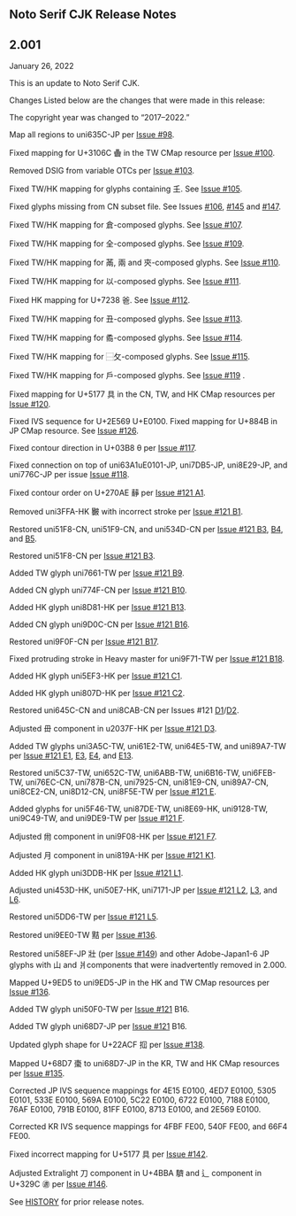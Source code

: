 ## Noto Serif CJK Release Notes
## 2.001

January 26, 2022

This is an update to Noto Serif CJK.

Changes
Listed below are the changes that were made in this release:

The copyright year was changed to “2017–2022.”

Map all regions to uni635C-JP per [Issue #98](https://github.com/adobe-fonts/source-han-serif/issues/98).

Fixed mapping for U+3106C 𱁬 in the TW CMap resource per [Issue #100](https://github.com/adobe-fonts/source-han-serif/issues/100).

Removed DSIG from variable OTCs per [Issue #103](https://github.com/adobe-fonts/source-han-serif/issues/103).

Fixed TW/HK mapping for glyphs containing 𡈼. See [Issue #105](https://github.com/adobe-fonts/source-han-serif/issues/105).

Fixed glyphs missing from CN subset file. See Issues [#106](https://github.com/adobe-fonts/source-han-serif/issues/106), [#145](https://github.com/adobe-fonts/source-han-serif/issues/145) and [#147](https://github.com/adobe-fonts/source-han-serif/issues/147).

Fixed TW/HK mapping for 倉-composed glyphs. See [Issue #107](https://github.com/adobe-fonts/source-han-serif/issues/107). 

Fixed TW/HK mapping for 全-composed glyphs. See [Issue #109](https://github.com/adobe-fonts/source-han-serif/issues/109).

Fixed TW/HK mapping for 㒼, 兩 and 㚒-composed glyphs. See [Issue #110](https://github.com/adobe-fonts/source-han-serif/issues/110). 

Fixed TW/HK mapping for 以-composed glyphs. See [Issue #111](https://github.com/adobe-fonts/source-han-serif/issues/111). 

Fixed HK mapping for U+7238 爸. See [Issue #112](https://github.com/adobe-fonts/source-han-serif/issues/112). 

Fixed TW/HK mapping for 丑-composed glyphs. See [Issue #113](https://github.com/adobe-fonts/source-han-serif/issues/113). 

Fixed TW/HK mapping for 矞-composed glyphs. See [Issue #114](https://github.com/adobe-fonts/source-han-serif/issues/114). 

Fixed TW/HK mapping for ⿱攵-composed glyphs. See [Issue #115](https://github.com/adobe-fonts/source-han-serif/issues/115).

Fixed TW/HK mapping for 戶-composed glyphs. See [Issue #119](https://github.com/adobe-fonts/source-han-serif/issues/119) . 

Fixed mapping for U+5177 具 in the CN, TW, and HK CMap resources per [Issue #120](https://github.com/adobe-fonts/source-han-serif/issues/120). 

Fixed IVS sequence for U+2E569 U+E0100. Fixed mapping for U+884B in JP CMap resource. See [Issue #126](https://github.com/adobe-fonts/source-han-serif/issues/126).

Fixed contour direction in U+03B8 θ per [Issue #117](https://github.com/adobe-fonts/source-han-serif/issues/117).

Fixed connection on top of uni63A1uE0101-JP, uni7DB5-JP, uni8E29-JP, and uni776C-JP per issue [Issue #118](https://github.com/adobe-fonts/source-han-serif/issues/118).

Fixed contour order on U+270AE 𧂮 per [Issue #121 A1](https://github.com/adobe-fonts/source-han-serif/issues/121/#user-content-heading-a1).

Removed uni3FFA-HK 㿺 with incorrect stroke per [Issue #121 B1](https://github.com/adobe-fonts/source-han-serif/issues/121/#user-content-heading-b1).

Restored uni51F8-CN, uni51F9-CN, and uni534D-CN per [Issue #121 B3](https://github.com/adobe-fonts/source-han-serif/issues/121/#user-content-heading-b3), [B4](https://github.com/adobe-fonts/source-han-serif/issues/121/#user-content-heading-b4), and [B5](https://github.com/adobe-fonts/source-han-serif/issues/121/#user-content-heading-b5).

Restored uni51F8-CN per [Issue #121 B3](https://github.com/adobe-fonts/source-han-serif/issues/121/#user-content-heading-b3).

Added TW glyph uni7661-TW per [Issue #121 B9](https://github.com/adobe-fonts/source-han-serif/issues/121/#user-content-heading-b9).

Added CN glyph uni774F-CN per [Issue #121 B10](https://github.com/adobe-fonts/source-han-serif/issues/121/#user-content-heading-b10).

Added HK glyph uni8D81-HK per [Issue #121 B13](https://github.com/adobe-fonts/source-han-serif/issues/121/#user-content-heading-b13).

Added CN glyph uni9D0C-CN per [Issue #121 B16](https://github.com/adobe-fonts/source-han-serif/issues/121/#user-content-heading-b16).

Restored uni9F0F-CN per [Issue #121 B17](https://github.com/adobe-fonts/source-han-serif/issues/121/#user-content-heading-b17).

Fixed protruding stroke in Heavy master for uni9F71-TW per [Issue #121 B18](https://github.com/adobe-fonts/source-han-serif/issues/121/#user-content-heading-b18).

Added HK glyph uni5EF3-HK per [Issue #121 C1](https://github.com/adobe-fonts/source-han-serif/issues/121/#user-content-heading-c1).

Added HK glyph uni807D-HK per [Issue #121 C2](https://github.com/adobe-fonts/source-han-serif/issues/121/#user-content-heading-c2).

Restored uni645C-CN and uni8CAB-CN per Issues #121 [D1](https://github.com/adobe-fonts/source-han-serif/issues/121/#user-content-heading-d1)/[D2](https://github.com/adobe-fonts/source-han-serif/issues/121/#user-content-heading-d2).

Adjusted 毌 component in u2037F-HK per [Issue #121 D3](https://github.com/adobe-fonts/source-han-serif/issues/121/#user-content-heading-d3).

Added TW glyphs uni3A5C-TW, uni61E2-TW, uni64E5-TW, and uni89A7-TW per [Issue #121 E1](https://github.com/adobe-fonts/source-han-serif/issues/121/#user-content-heading-e1), [E3](https://github.com/adobe-fonts/source-han-serif/issues/121/#user-content-heading-e3), [E4](https://github.com/adobe-fonts/source-han-serif/issues/121/#user-content-heading-e4), and [E13](https://github.com/adobe-fonts/source-han-serif/issues/121/#user-content-heading-e13). 

Restored uni5C37-TW, uni652C-TW, uni6ABB-TW, uni6B16-TW, uni6FEB-TW, uni76EC-CN, uni787B-CN, uni7925-CN, uni81E9-CN, uni89A7-CN, uni8CE2-CN, uni8D12-CN, uni8F5E-TW per [Issue #121 E](https://github.com/adobe-fonts/source-han-serif/issues/121/#user-content-heading-e1).

Added glyphs for uni5F46-TW, uni87DE-TW, uni8E69-HK, uni9128-TW, uni9C49-TW, and uni9DE9-TW per [Issue #121 F](https://github.com/adobe-fonts/source-han-serif/issues/121/#user-content-heading-f1).

Adjusted 㡀 component in uni9F08-HK per [Issue #121 F7](https://github.com/adobe-fonts/source-han-serif/issues/121/#user-content-heading-f7).

Adjusted 月 component in uni819A-HK per [Issue #121 K1](https://github.com/adobe-fonts/source-han-serif/issues/121/#user-content-heading-k1).

Added HK glyph uni3DDB-HK per [Issue #121 L1](https://github.com/adobe-fonts/source-han-serif/issues/121/#user-content-heading-l1).

Adjusted uni453D-HK, uni50E7-HK, uni7171-JP per [Issue #121 L2](https://github.com/adobe-fonts/source-han-serif/issues/121/#user-content-heading-l2), [L3](https://github.com/adobe-fonts/source-han-serif/issues/121/#user-content-heading-l3), and [L6](https://github.com/adobe-fonts/source-han-serif/issues/121/#user-content-heading-l6).

Restored uni5DD6-TW per [Issue #121 L5](https://github.com/adobe-fonts/source-han-serif/issues/121/#user-content-heading-l5).

Restored uni9EE0-TW 黠 per [Issue #136](https://github.com/adobe-fonts/source-han-serif/issues/136).

Restored uni58EF-JP 壯 (per [Issue #149](https://github.com/adobe-fonts/source-han-serif/issues/149)) and other Adobe-Japan1-6 JP glyphs with 山 and 爿components that were inadvertently removed in 2.000.

Mapped U+9ED5 to uni9ED5-JP in the HK and TW CMap resources per [Issue #136](https://github.com/adobe-fonts/source-han-serif/issues/136).

Added TW glyph uni50F0-TW per [Issue #121](https://github.com/adobe-fonts/source-han-serif/issues/121) B16.

Added TW glyph uni68D7-JP per [Issue #121](https://github.com/adobe-fonts/source-han-serif/issues/121) B16.

Updated glyph shape for U+22ACF 𢫏 per [Issue #138](https://github.com/adobe-fonts/source-han-serif/issues/138).

Mapped U+68D7 棗 to uni68D7-JP in the KR, TW and HK CMap resources per [Issue #135](https://github.com/adobe-fonts/source-han-serif/issues/135).

Corrected JP IVS sequence mappings for 4E15 E0100, 4ED7 E0100, 5305 E0101, 533E E0100, 569A E0100, 5C22 E0100, 6722 E0100, 7188 E0100, 76AF E0100, 791B E0100, 81FF E0100, 8713 E0100, and 2E569 E0100.

Corrected KR IVS sequence mappings for 4FBF FE00, 540F FE00, and 66F4 FE00.

Fixed incorrect mapping for U+5177 具 per [Issue #142](https://github.com/adobe-fonts/source-han-serif/issues/142).

Adjusted Extralight 刀 component in U+4BBA 䮺 and 辶 component in U+329C ㊜ per [Issue #146](https://github.com/adobe-fonts/source-han-serif/issues/146).


See [HISTORY](HISTORY.md) for prior release notes.
